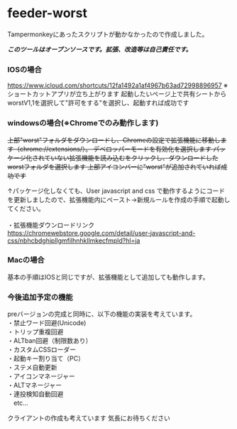 # feeder-worst　
Tampermonkeyにあったスクリプトが動かなかったので作成しました。


***このツールはオープンソースです。拡張、改造等は自己責任です。***
### IOSの場合
https://www.icloud.com/shortcuts/12fa1492a1af4967b63ad72998896957
※ショートカットアプリが立ち上がります
起動したいページ上で共有シートからworstV1,1を選択して"許可をする"を選択し、起動すれば成功です
### windowsの場合(※Chromeでのみ動作します)
~~上部"worst"フォルダをダウンロードし、Chromeの設定で拡張機能に移動します（chrome://extensions/）。
デベロッパーモードを有効化を選択します
パッケージ化されていない拡張機能を読み込むをクリックし、ダウンロードしたworstフォルダを選択します
上部アイコンバーに"worst"が追加されていれば成功です~~

↑パッケージ化しなくても、User javascript and css で動作するようにコードを更新しましたので、拡張機能内にペースト→新規ルールを作成の手順で起動してください。
<br>
<br>
・拡張機能ダウンロードリンク　<https://chromewebstore.google.com/detail/user-javascript-and-css/nbhcbdghjpllgmfilhnhkllmkecfmpld?hl=ja>
### Macの場合
基本の手順はIOSと同じですが、拡張機能として追加しても動作します。
### 今後追加予定の機能
preバージョンの完成と同時に、以下の機能の実装を考えています。
<br>・禁止ワード回避(Unicode)
<br>
・トリップ重複回避
<br>
・ALTban回避（制限数あり） 
<br>・カスタムCSSローダー  <br>
・起動キー割り当て（PC）
<br>・ステメ自動更新  <br>
・アイコンマネージャー  
・ALTマネージャー  
・連投検知自動回避  
　etc…

クライアントの作成も考えています
気長にお待ちください
